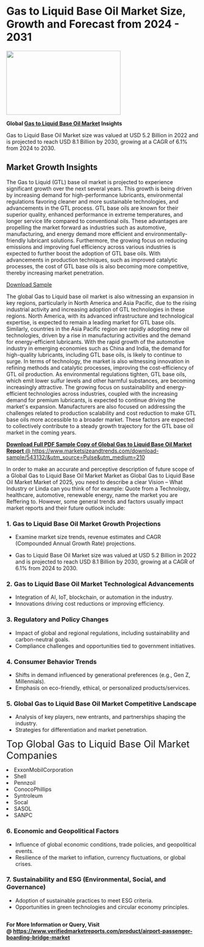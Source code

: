 <H1>Gas to Liquid Base Oil Market Size, Growth and Forecast from 2024 - 2031</H1><img class="aligncenter size-medium wp-image-584254" src="https://thirdeyenews.in/wp-content/uploads/2024/09/Global-Market-Research-300x168.jpeg" alt="" width="300" height="168" /><p><strong>Global&nbsp;<a href="https://www.marketsizeandtrends.com/download-sample/543132/&amp;utm_source=Pulse&amp;utm_medium=210">Gas to Liquid Base Oil Market</a> Insights</strong></p><p>Gas to Liquid Base Oil Market size was valued at USD 5.2 Billion in 2022 and is projected to reach USD 8.1 Billion by 2030, growing at a CAGR of 6.1% from 2024 to 2030.</p><p><h2>Market Growth Insights</h2> <p>The Gas to Liquid (GTL) base oil market is projected to experience significant growth over the next several years. This growth is being driven by increasing demand for high-performance lubricants, environmental regulations favoring cleaner and more sustainable technologies, and advancements in the GTL process. GTL base oils are known for their superior quality, enhanced performance in extreme temperatures, and longer service life compared to conventional oils. These advantages are propelling the market forward as industries such as automotive, manufacturing, and energy demand more efficient and environmentally-friendly lubricant solutions. Furthermore, the growing focus on reducing emissions and improving fuel efficiency across various industries is expected to further boost the adoption of GTL base oils. With advancements in production techniques, such as improved catalytic processes, the cost of GTL base oils is also becoming more competitive, thereby increasing market penetration.</p> <p><a href="#">Download Sample</a></p> <p>The global Gas to Liquid base oil market is also witnessing an expansion in key regions, particularly in North America and Asia Pacific, due to the rising industrial activity and increasing adoption of GTL technologies in these regions. North America, with its advanced infrastructure and technological expertise, is expected to remain a leading market for GTL base oils. Similarly, countries in the Asia Pacific region are rapidly adopting new oil technologies, driven by a rise in manufacturing activities and the demand for energy-efficient lubricants. With the rapid growth of the automotive industry in emerging economies such as China and India, the demand for high-quality lubricants, including GTL base oils, is likely to continue to surge. In terms of technology, the market is also witnessing innovation in refining methods and catalytic processes, improving the cost-efficiency of GTL oil production. As environmental regulations tighten, GTL base oils, which emit lower sulfur levels and other harmful substances, are becoming increasingly attractive. The growing focus on sustainability and energy-efficient technologies across industries, coupled with the increasing demand for premium lubricants, is expected to continue driving the market's expansion. Manufacturers are also focused on addressing the challenges related to production scalability and cost reduction to make GTL base oils more accessible to a broader market. These factors are expected to collectively contribute to a steady growth trajectory for the GTL base oil market in the coming years.</p> <p><a href="#"></p><p><span class=""><strong>Download Full PDF Sample Copy of Global Gas to Liquid Base Oil Market Report</strong> @ <a href="https://www.marketsizeandtrends.com/download-sample/543132/&amp;utm_source=Pulse&amp;utm_medium=210" target="_blank">https://www.marketsizeandtrends.com/download-sample/543132/&amp;utm_source=Pulse&amp;utm_medium=210</a></span></p><p>In order to make an accurate and perceptive description of future scope of a Global&nbsp;Gas to Liquid Base Oil Market Market as Global&nbsp;Gas to Liquid Base Oil Market Market of 2025, you need to describe a clear Vision &ndash; What Industry or Linda can you think of for example: Quote from a Technology, healthcare, automotive, renewable energy, name the market you are Reffering to. However, some general trends and factors usually impact market reports and their future outlook include:</p><h3>1.&nbsp;<strong>Gas to Liquid Base Oil Market Growth Projections</strong></h3><ul><li>Examine market size trends, revenue estimates and CAGR (Compounded Annual Growth Rate) projections.</li><li><p>Gas to Liquid Base Oil Market size was valued at USD 5.2 Billion in 2022 and is projected to reach USD 8.1 Billion by 2030, growing at a CAGR of 6.1% from 2024 to 2030.</p></li></ul><h3>2.&nbsp;<strong>Gas to Liquid Base Oil Market Technological Advancements</strong></h3><ul><li>Integration of AI, IoT, blockchain, or automation in the industry.</li><li>Innovations driving cost reductions or improving efficiency.</li></ul><h3>3.&nbsp;<strong>Regulatory and Policy Changes</strong></h3><ul><li>Impact of global and regional regulations, including sustainability and carbon-neutral goals.</li><li>Compliance challenges and opportunities tied to government initiatives.</li></ul><h3>4.&nbsp;<strong>Consumer Behavior Trends</strong></h3><ul><li>Shifts in demand influenced by generational preferences (e.g., Gen Z, Millennials).</li><li>Emphasis on eco-friendly, ethical, or personalized products/services.</li></ul><h3>5.&nbsp;<strong>Global Gas to Liquid Base Oil Market Competitive Landscape</strong></h3><ul><li>Analysis of key players, new entrants, and partnerships shaping the industry.</li><li>Strategies for differentiation and market penetration.</li></ul><p data-pm-slice="1 1 []"><span style="color: inherit; font-family: inherit; font-size: 25px;">Top Global Gas to Liquid Base Oil Market Companies</span></p><div class="" data-test-id=""><p><li>ExxonMobilCorporation</li><li> Shell</li><li> Pennzoil</li><li> ConocoPhillips</li><li> Syntroleum</li><li> Socal</li><li> SASOL</li><li> SANPC</li></p></div><h3>6.&nbsp;<strong>Economic and Geopolitical Factors</strong></h3><ul><li>Influence of global economic conditions, trade policies, and geopolitical events.</li><li>Resilience of the market to inflation, currency fluctuations, or global crises.</li></ul><h3>7.&nbsp;<strong>Sustainability and ESG (Environmental, Social, and Governance)</strong></h3><ul><li>Adoption of sustainable practices to meet ESG criteria.</li><li>Opportunities in green technologies and circular economy principles.</li></ul><h2><strong style="font-size: 14px;">For More Information or Query, Visit @&nbsp;</strong><a style="background-color: #ffffff; font-size: 14px;" href="https://www.marketsizeandtrends.com/report/gas-to-liquid-base-oil-market/" target="_blank">https://www.verifiedmarketreports.com/product/airport-passenger-boarding-bridge-market</a></h2>

